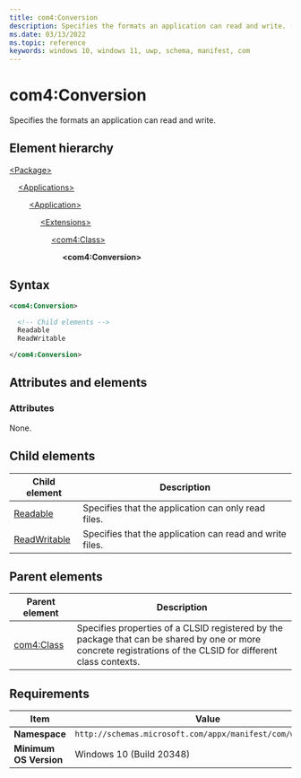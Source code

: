 ```yaml
---
title: com4:Conversion
description: Specifies the formats an application can read and write. (com4:Conversion)
ms.date: 03/13/2022
ms.topic: reference
keywords: windows 10, windows 11, uwp, schema, manifest, com
---
```


# com4:Conversion

Specifies the formats an application can read and write.

## Element hierarchy

[\<Package\>](element-package.md)

&nbsp;&nbsp;&nbsp;&nbsp;[\<Applications\>](element-applications.md)

&nbsp;&nbsp;&nbsp;&nbsp; &nbsp;&nbsp;&nbsp;&nbsp;[\<Application\>](element-application.md)

&nbsp;&nbsp;&nbsp;&nbsp; &nbsp;&nbsp;&nbsp;&nbsp; &nbsp;&nbsp;&nbsp;&nbsp;[\<Extensions\>](element-1-extensions.md)

&nbsp;&nbsp;&nbsp;&nbsp; &nbsp;&nbsp;&nbsp;&nbsp; &nbsp;&nbsp;&nbsp;&nbsp; &nbsp;&nbsp;&nbsp;&nbsp;[\<com4:Class\>](element-com4-class.md)

&nbsp;&nbsp;&nbsp;&nbsp; &nbsp;&nbsp;&nbsp;&nbsp; &nbsp;&nbsp;&nbsp;&nbsp; &nbsp;&nbsp;&nbsp;&nbsp; &nbsp;&nbsp;&nbsp;&nbsp;**\<com4:Conversion\>**

## Syntax

```xml
<com4:Conversion>

  <!-- Child elements -->
  Readable
  ReadWritable

</com4:Conversion>
```

## Attributes and elements

### Attributes

None.

## Child elements

| Child element | Description |
|-|-|
| [Readable](element-com4-readable.md) | Specifies that the application can only read files. |
| [ReadWritable](element-com4-readwritable.md) | Specifies that the application can read and write files. |

## Parent elements

| Parent element | Description |
|-|-|
| [com4:Class](element-com4-class.md) | Specifies properties of a CLSID registered by the package that can be shared by one or more concrete registrations of the CLSID for different class contexts. |

## Requirements

| Item | Value |
|--|--|
| **Namespace** | `http://schemas.microsoft.com/appx/manifest/com/windows10/4` |
| **Minimum OS Version** | Windows 10 (Build 20348) |
